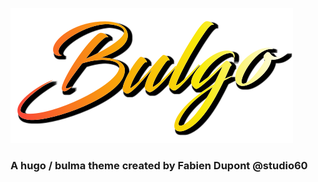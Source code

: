 

![Bulgo](site/static/img/bulgo-logotype.svg)

### A hugo / bulma theme created by Fabien Dupont @studio60